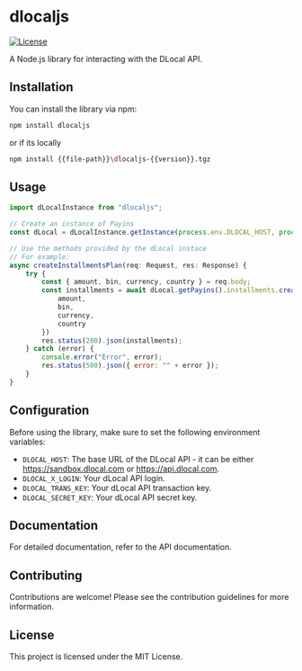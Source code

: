 # dlocaljs

[![License](https://img.shields.io/badge/License-MIT-blue.svg)](https://opensource.org/licenses/MIT)

A Node.js library for interacting with the DLocal API.

## Installation
You can install the library via npm:

```bash
npm install dlocaljs
```

or if its locally

```bash
npm install {{file-path}}\dlocaljs-{{version}}.tgz
```

## Usage

```javascript
import dLocalInstance from "dlocaljs"; 

// Create an instance of Payins
const dLocal = dLocalInstance.getInstance(process.env.DLOCAL_HOST, process.env.DLOCAL_X_LOGIN, process.env.DLOCAL_TRANS_KEY, process.env.DLOCAL_SECRET_KEY)

// Use the methods provided by the dLocal instace
// For example:
async createInstallmentsPlan(req: Request, res: Response) {
    try {
        const { amount, bin, currency, country } = req.body;
        const installments = await dLocal.getPayins().installments.createInstallmentsPlan({
            amount,
            bin,
            currency,
            country
        })
        res.status(200).json(installments);
    } catch (error) {
        console.error("Error", error);
        res.status(500).json({ error: "" + error });
    }
}
```

## Configuration
Before using the library, make sure to set the following environment variables:

* `DLOCAL_HOST`: The base URL of the DLocal API - it can be either https://sandbox.dlocal.com or https://api.dlocal.com.
* `DLOCAL_X_LOGIN`: Your dLocal API login.
* `DLOCAL_TRANS_KEY`: Your dLocal API transaction key.
* `DLOCAL_SECRET_KEY`: Your dLocal API secret key.

## Documentation
For detailed documentation, refer to the API documentation.

## Contributing
Contributions are welcome! Please see the contribution guidelines for more information.

## License
This project is licensed under the MIT License.
